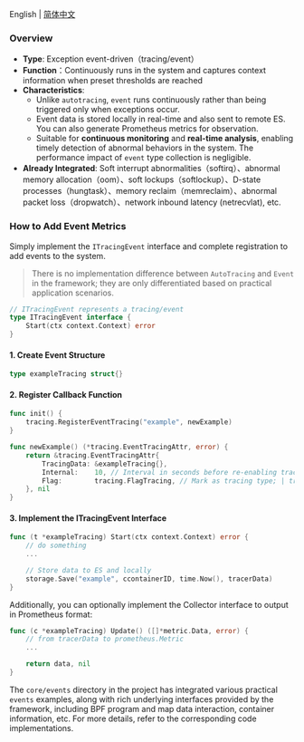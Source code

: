 English | [简体中文](./how-to-add-events_CN.md)

### Overview

- **Type**: Exception event-driven（tracing/event）
- **Function**：Continuously runs in the system and captures context information when preset thresholds are reached
- **Characteristics**: 
    - Unlike `autotracing`, `event` runs continuously rather than being triggered only when exceptions occur.
    - Event data is stored locally in real-time and also sent to remote ES. You can also generate Prometheus metrics for observation.
    - Suitable for **continuous monitoring** and **real-time analysis**, enabling timely detection of abnormal behaviors in the system. The performance impact of `event` type collection is negligible.
- **Already Integrated**: Soft interrupt abnormalities（softirq）、abnormal memory allocation（oom）、soft lockups（softlockup）、D-state processes（hungtask）、memory reclaim（memreclaim）、abnormal packet loss（dropwatch）、network inbound latency (netrecvlat), etc.

### How to Add Event Metrics
Simply implement the `ITracingEvent` interface and complete registration to add events to the system.
>There is no implementation difference between `AutoTracing` and `Event` in the framework; they are only differentiated based on practical application scenarios.

```go
// ITracingEvent represents a tracing/event
type ITracingEvent interface {
    Start(ctx context.Context) error
}
```

#### 1. Create Event Structure
```go
type exampleTracing struct{}
```

#### 2. Register Callback Function
```go
func init() {
    tracing.RegisterEventTracing("example", newExample)
}

func newExample() (*tracing.EventTracingAttr, error) {
    return &tracing.EventTracingAttr{
        TracingData: &exampleTracing{},
        Internal:    10, // Interval in seconds before re-enabling tracing
        Flag:        tracing.FlagTracing, // Mark as tracing type; | tracing.FlagMetric (optional)
    }, nil
}
```

#### 3. Implement the ITracingEvent Interface
```go
func (t *exampleTracing) Start(ctx context.Context) error {
    // do something
    ...

    // Store data to ES and locally
    storage.Save("example", ccontainerID, time.Now(), tracerData)
}
```

Additionally, you can optionally implement the Collector interface to output in Prometheus format:

```go
func (c *exampleTracing) Update() ([]*metric.Data, error) {
    // from tracerData to prometheus.Metric 
    ...

    return data, nil
}
```

The `core/events` directory in the project has integrated various practical `events` examples, along with rich underlying interfaces provided by the framework, including BPF program and map data interaction, container information, etc. For more details, refer to the corresponding code implementations.
